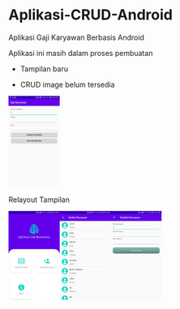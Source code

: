 # Aplikasi-CRUD-Android
Aplikasi Gaji Karyawan Berbasis Android

Aplikasi ini masih dalam proses pembuatan
+ Tampilan baru
- CRUD image belum tersedia

<img alt="App image" src="https://github.com/gemss19/Aplikasi-CRUD-Android/blob/master/Screenshot/screenshot.jpeg" width="20%">

Relayout Tampilan

<div style="display:flex;">
<img alt="App image" src="https://github.com/gemss19/Aplikasi-CRUD-Android/blob/master/Screenshot/Screenshot_20200502-084853.jpg" width="20%">
<img alt="App image" src="https://github.com/gemss19/Aplikasi-CRUD-Android/blob/master/Screenshot/Screenshot_20200502-084955.jpg" width="20%">
<img alt="App image" src="https://github.com/gemss19/Aplikasi-CRUD-Android/blob/master/Screenshot/Screenshot_20200502-085012.jpg" width="20%">
</div>
